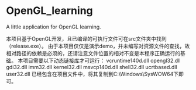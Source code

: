 # OpenGL_learning
 A little application for OpenGL learning.

本项目基于OpenGL开发，且已编译的可执行文件可在src文件夹中找到（release.exe）。
由于本项目仅仅是演示demo，并未编写对资源文件的查找，故相对路径的依赖是必须的，还请注意文件位置的相对不变是本程序正确运行的基础。
本项目需要以下动态链接库才可运行：
    vcruntime140d.dll
    opengl32.dll
    gdi32.dll
    imm32.dll
    kernel32.dll
    msvcp140d.dll
    shell32.dll
    ucrtbased.dll
    user32.dll
已经包含在项目文件中，将其复制到C:\Windows\SysWOW64下即可。
